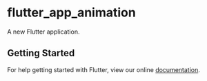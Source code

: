 # flutter_app_animation

A new Flutter application.

## Getting Started

For help getting started with Flutter, view our online
[documentation](https://flutter.io/).
